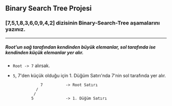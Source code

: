 ## Binary Search Tree Projesi
### [7,5,1,8,3,6,0,9,4,2] dizisinin Binary-Search-Tree aşamalarını yazınız.
***
##### Root'un sağ tarafından kendinden büyük elemanlar, sol tarafında ise kendinden küçük elemanlar yer alır.
- ```Root -> 7``` alırsak.
-  ```5```, 7'den küçük olduğu için 1. Düğüm Satırı'nda 7'nin sol tarafında yer alır.

                   7          -> Root Satırı
                 /
                /
               5              -> 1. Düğüm Satırı
